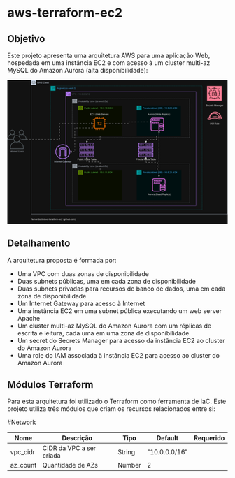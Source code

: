 # aws-terraform-ec2

## Objetivo
Este projeto apresenta uma arquitetura AWS para uma aplicação Web, hospedada em uma instância EC2 e com acesso à um cluster multi-az MySQL do Amazon Aurora (alta disponibilidade):

![AWS Architecure - v1](./images/aws-terraform-ec2.png)

## Detalhamento
A arquitetura proposta é formada por:
- Uma VPC com duas zonas de disponibilidade
- Duas subnets públicas, uma em cada zona de disponibilidade
- Duas subnets privadas para recursos de banco de dados, uma em cada zona de disponibilidade
- Um Internet Gateway para acesso à Internet
- Uma instância EC2 em uma subnet pública executando um web server Apache
- Um cluster multi-az MySQL do Amazon Aurora com um réplicas de escrita e leitura, cada uma em uma zona de disponibilidade
- Um secret do Secrets Manager para acesso da instância EC2 ao cluster do Amazon Aurora
- Uma role do IAM associada à instância EC2 para acesso ao cluster do Amazon Aurora

## Módulos Terraform
Para esta arquitetura foi utilizado o Terraform como ferramenta de IaC. Este projeto utiliza três módulos que criam os recursos relacionados entre si:

#Network

| Nome | Descrição | Tipo | Default | Requerido |
| -------------- | -------------- | ------------- | ------------- | ------------- |
| vpc_cidr | CIDR da VPC a ser criada | String | "10.0.0.0/16" |
| az_count | Quantidade de AZs | Number | 2 |

